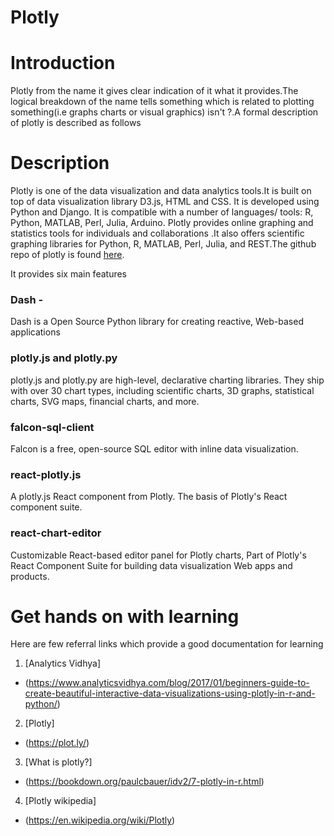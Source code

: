 # Plotly

# Introduction
Plotly from the name it gives clear indication of it what it provides.The logical breakdown of the name tells something which is related to plotting something(i.e graphs charts or visual graphics) isn't ?.A formal description of plotly is described as follows

# Description
Plotly is one of the data visualization and data analytics tools.It is built on top of data visualization library D3.js, HTML and CSS. It is developed using Python and  Django. It is compatible with a number of languages/ tools: R, Python, MATLAB, Perl, Julia, Arduino. Plotly provides online graphing and statistics tools for individuals and collaborations .It also offers scientific graphing libraries for Python, R, MATLAB, Perl, Julia, and REST.The github repo of plotly is found [here](https://github.com/plotly).

It provides six main features
### Dash - 
Dash is a Open Source Python library for creating reactive, Web-based applications
### plotly.js and plotly.py
plotly.js and plotly.py are high-level, declarative charting libraries. They ship with over 30 chart types, including scientific charts, 3D graphs, statistical charts, SVG maps, financial charts, and more.
### falcon-sql-client
Falcon is a free, open-source SQL editor with inline data visualization.
### react-plotly.js
A plotly.js React component from Plotly. The basis of Plotly's React component suite.
### react-chart-editor
Customizable React-based editor panel for Plotly charts, Part of Plotly's React Component Suite for building data visualization Web apps and products.

# Get hands on with learning
Here are few referral links which provide a good documentation for learning
1. [Analytics Vidhya]
* (https://www.analyticsvidhya.com/blog/2017/01/beginners-guide-to-create-beautiful-interactive-data-visualizations-using-plotly-in-r-and-python/)
2. [Plotly]
* (https://plot.ly/)
3. [What is plotly?]
* (https://bookdown.org/paulcbauer/idv2/7-plotly-in-r.html)
4. [Plotly wikipedia]
* (https://en.wikipedia.org/wiki/Plotly)

